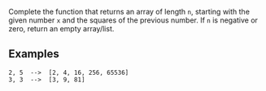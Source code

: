 Complete the function that returns an array of length `n`, starting with the given number `x` and the squares of the previous number. If `n` is negative or zero, return an empty array/list.


## Examples

```
2, 5  -->  [2, 4, 16, 256, 65536]
3, 3  -->  [3, 9, 81]
```